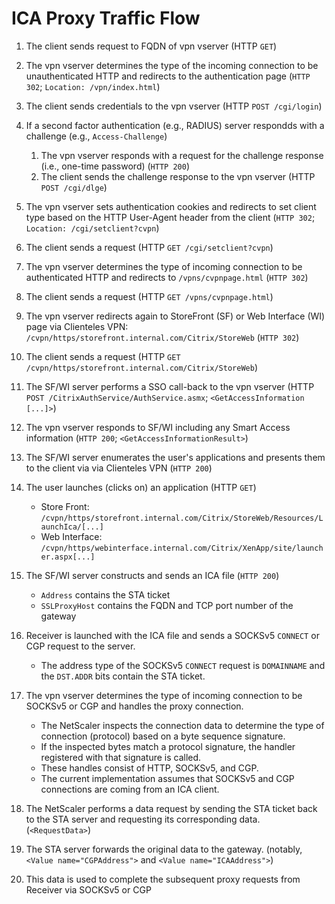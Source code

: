 # ICA Proxy Traffic Flow

1. The client sends request to FQDN of vpn vserver (HTTP `GET`)

1. The vpn vserver determines the type of the incoming connection to be unauthenticated HTTP and redirects to the authentication page (`HTTP 302`; `Location: /vpn/index.html`)

1. The client sends credentials to the vpn vserver (HTTP `POST /cgi/login`)

1. If a second factor authentication (e.g., RADIUS) server respondds with a challenge (e.g., `Access-Challenge`)
	1. The vpn vserver responds with a request for the challenge response (i.e., one-time password) (`HTTP 200`)
	2. The client sends the challenge response to the vpn vserver (HTTP `POST /cgi/dlge`) 

1. The vpn vserver sets authentication cookies and redirects to set client type based on the HTTP User-Agent header from the client (`HTTP 302`; `Location: /cgi/setclient?cvpn`)

1. The client sends a request (HTTP `GET /cgi/setclient?cvpn`)

1. The vpn vserver determines the type of incoming connection to be authenticated HTTP and redirects to `/vpns/cvpnpage.html` (`HTTP 302`)

1. The client sends a request (HTTP `GET /vpns/cvpnpage.html`)

1. The vpn vserver redirects again to StoreFront (SF) or Web Interface (WI) page via Clienteles VPN: `/cvpn/https/storefront.internal.com/Citrix/StoreWeb` (`HTTP 302`)
 
1. The client sends a request (HTTP `GET /cvpn/https/storefront.internal.com/Citrix/StoreWeb`)

1. The SF/WI server performs a SSO call-back to the vpn vserver (HTTP `POST /CitrixAuthService/AuthService.asmx`; `<GetAccessInformation [...]>`)

1. The vpn vserver responds to SF/WI including any Smart Access information (`HTTP 200`; `<GetAccessInformationResult>`)

1. The SF/WI server enumerates the user's applications and presents them to the client via via Clienteles VPN  (`HTTP 200`)

1. The user launches (clicks on) an application (HTTP `GET`)
	- Store Front: `/cvpn/https/storefront.internal.com/Citrix/StoreWeb/Resources/LaunchIca/[...]`
	- Web Interface: `/cvpn/https/webinterface.internal.com/Citrix/XenApp/site/launcher.aspx[...]`

1. The SF/WI server constructs and sends an ICA file (`HTTP 200`)
	- `Address` contains the STA ticket
	- `SSLProxyHost` contains the FQDN and TCP port number of the gateway

1.  Receiver is launched with the ICA file and sends a SOCKSv5 `CONNECT` or CGP request to the server.
	- The address type of the SOCKSv5 `CONNECT` request is `DOMAINNAME` and the `DST.ADDR` bits contain the STA ticket.

1. The vpn vserver determines the type of incoming connection to be SOCKSv5 or CGP and handles the proxy connection.
	- The NetScaler inspects the connection data to determine the type of connection (protocol) based on a byte sequence signature.
	- If the inspected bytes match a protocol signature, the handler registered with that signature is called.
	- These handles consist of HTTP, SOCKSv5, and CGP.
	- The current implementation assumes that SOCKSv5 and CGP connections are coming from an ICA client.

1. The NetScaler performs a data request by sending the STA ticket back to the STA server and requesting its corresponding data. (`<RequestData>`)

1. The STA server forwards the original data to the gateway. (notably, `<Value name="CGPAddress">` and `<Value name="ICAAddress">`)

1. This data is used to complete the subsequent proxy requests from Receiver via SOCKSv5 or CGP
